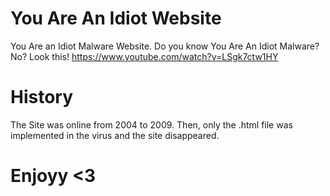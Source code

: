 # You Are An Idiot Website
You Are an Idiot Malware Website.
Do you know You Are An Idiot Malware? No? Look this! https://www.youtube.com/watch?v=LSgk7ctw1HY

# History

The Site was online from 2004 to 2009.
Then, only the .html file was implemented in the virus and the site disappeared.

# Enjoyy <3
